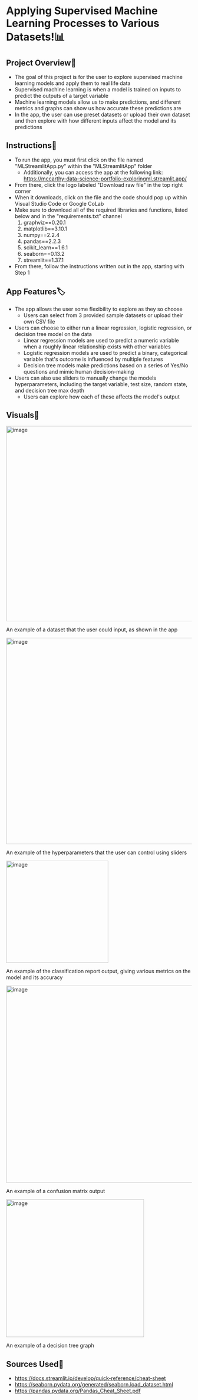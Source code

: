 # Applying Supervised Machine Learning Processes to Various Datasets!📊
## Project Overview👀
* The goal of this project is for the user to explore supervised machine learning models and apply them to real life data
* Supervised machine learning is when a model is trained on inputs to predict the outputs of a target variable
* Machine learning models allow us to make predictions, and different metrics and graphs can show us how accurate these predictions are
* In the app, the user can use preset datasets or upload their own dataset and then explore with how different inputs affect the model and its predictions

## Instructions🧭
* To run the app, you must first click on the file named "MLStreamlitApp.py" within the "MLStreamlitApp" folder
  - Additionally, you can access the app at the following link: https://mccarthy-data-science-portfolio-exploringml.streamlit.app/
* From there, click the logo labeled "Download raw file" in the top right corner
* When it downloads, click on the file and the code should pop up within Visual Studio Code or Google CoLab
* Make sure to download all of the required libraries and functions, listed below and in the "requirements.txt" channel
  1. graphviz==0.20.1
  2. matplotlib==3.10.1
  3. numpy==2.2.4
  4. pandas==2.2.3
  5. scikit_learn==1.6.1
  6. seaborn==0.13.2
  7. streamlit==1.37.1
* From there, follow the instructions written out in the app, starting with Step 1

## App Features🏷️
* The app allows the user some flexibility to explore as they so choose
  - Users can select from 3 provided sample datasets or upload their own CSV file
* Users can choose to either run a linear regression, logistic regression, or decision tree model on the data
  - Linear regression models are used to predict a numeric variable when a roughly linear relationship exists with other variables
  - Logistic regression models are used to predict a binary, categorical variable that's outcome is influenced by multiple features
  - Decision tree models make predictions based on a series of Yes/No questions and mimic human decision-making
* Users can also use sliders to manually change the models hyperparameters, including the target variable, test size, random state, and decision tree max depth
  - Users can explore how each of these affects the model's output
 
## Visuals📸
<img width="530" alt="image" src="https://github.com/user-attachments/assets/2c0fed3e-ddc9-459b-8d5a-588e8c01a2c2" />

An example of a dataset that the user could input, as shown in the app

<img width="560" alt="image" src="https://github.com/user-attachments/assets/875d7396-6810-4e08-8e2c-0680f3f57ef7" />

An example of the hyperparameters that the user can control using sliders

<img width="277" alt="image" src="https://github.com/user-attachments/assets/1a7ef56f-de97-47c5-901a-4a6b2194dc21" />

An example of the classification report output, giving various metrics on the model and its accuracy

<img width="535" alt="image" src="https://github.com/user-attachments/assets/a065ba37-f1f8-486e-90d6-bc806bf53d24" />

An example of a confusion matrix output

<img width="374" alt="image" src="https://github.com/user-attachments/assets/de407b06-c4f4-4554-83c4-a1c5d8ed1560" />

An example of a decision tree graph


## Sources Used🔗
  - https://docs.streamlit.io/develop/quick-reference/cheat-sheet
  - https://seaborn.pydata.org/generated/seaborn.load_dataset.html
  - https://pandas.pydata.org/Pandas_Cheat_Sheet.pdf 
  
